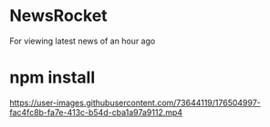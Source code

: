 # NewsRocket
For viewing latest news of an hour ago

# npm install 

https://user-images.githubusercontent.com/73644119/176504997-fac4fc8b-fa7e-413c-b54d-cba1a97a9112.mp4
